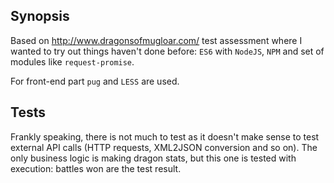 ## Synopsis

Based on http://www.dragonsofmugloar.com/ test assessment where 
I wanted to try out things haven't done before: `ES6` with `NodeJS`, `NPM` 
and set of modules like `request-promise`. 

For front-end part `pug` and `LESS` are used. 

## Tests

Frankly speaking, there is not much to test as it doesn't make sense
to test external API calls (HTTP requests, XML2JSON conversion and so on). 
The only business logic is making dragon stats, but this one is tested with
execution: battles won are the test result.